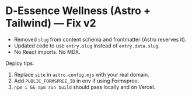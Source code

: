 # D‑Essence Wellness (Astro + Tailwind) — Fix v2

- Removed `slug` from content schema and frontmatter (Astro reserves it).
- Updated code to use `entry.slug` instead of `entry.data.slug`.
- No React imports. No MDX.

Deploy tips:
1) Replace `site` in `astro.config.mjs` with your real domain.
2) Add `PUBLIC_FORMSPREE_ID` in env if using Formspree.
3) `npm i && npm run build` should pass locally and on Vercel.
